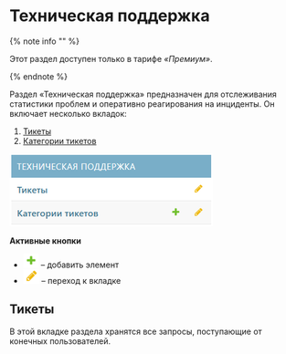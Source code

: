 # Техническая поддержка

{% note info "" %}

Этот раздел доступен только в тарифе _«Премиум»_.

{% endnote %}

Раздел «Техническая поддержка» предназначен для отслеживания статистики проблем и оперативно реагирования на инциденты.
Он включает несколько вкладок:
1. [Тикеты](#anchor)
2. [Категории тикетов](ticket_categories.md#anchor)

![Техническая поддержка](../_images/support_titul.png)

**Активные кнопки**
- ![Кнопка1](../_images/icon1.png) – добавить элемент
- ![Кнопка2](../_images/icon2.png) – переход к вкладке

## Тикеты
В этой вкладке раздела хранятся все запросы, поступающие от конечных пользователей.